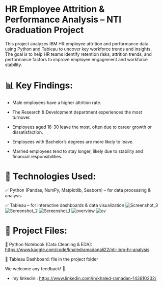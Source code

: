 # HR Employee Attrition & Performance Analysis – NTI Graduation Project
This project analyzes IBM HR employee attrition and performance data using Python and Tableau to uncover key workforce trends and insights. The goal is to help HR teams identify retention risks, attrition trends, and performance factors to improve employee engagement and workforce stability.

# 📊 Key Findings:
* Male employees have a higher attrition rate.

* The Research & Development department experiences the most turnover.

* Employees aged 18-30 leave the most, often due to career growth or dissatisfaction.

* Employees with Bachelor’s degrees are more likely to leave.

* Married employees tend to stay longer, likely due to stability and financial responsibilities.

# 🔧 Technologies Used:

✅ Python (Pandas, NumPy, Matplotlib, Seaborn) – for data processing & analysis

✅ Tableau – for interactive dashboards & data visualization
![Screenshot_3](https://github.com/user-attachments/assets/9b2e4301-a730-4db9-98aa-3282add4f755)
![Screenshot_2](https://github.com/user-attachments/assets/7be938e8-7cdc-4c54-a4a5-738bbac0e0b6)
![Screenshot_1](https://github.com/user-attachments/assets/50e2dda9-3c58-4d24-8d9c-eaae42ce4183)
![overview](https://github.com/user-attachments/assets/a6b75e6a-d345-486a-9e1a-17c486c8587f)
![ov](https://github.com/user-attachments/assets/6a1e2f1d-b9c9-440a-829c-b5cfa8ff625d)




# 📂 Project Files:

🔗 Python Notebook (Data Cleaning & EDA): https://www.kaggle.com/code/khaledramadanali22/nti-ibm-hr-analysis

🔗 Tableau Dashboard: file in the project folder 

We welcome any feedback! 🚀

* my linkedin :  https://www.linkedin.com/in/khaled-ramadan-143610232/
